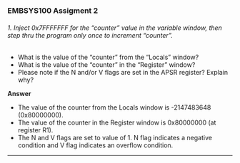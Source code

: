 ### EMBSYS100 Assigment 2

###### 1. Inject 0x7FFFFFFF for the “counter” value in the variable window, then step thru the program only once to increment “counter”.
  - What is the value of the “counter” from the “Locals” window?
  - What is the value of the “counter” in the “Register” window?
  - Please note if the N and/or V flags are set in the APSR register? Explain why?
  
  **Answer** <br>
- The value of the counter from the Locals window is -2147483648 (0x80000000).<br>
- The value of the counter in the Register window is 0x80000000 (at register R1).<br>
- The N and V flags are set to value of 1. N flag indicates a negative condition and V flag indicates an overflow condition.
<hr>

